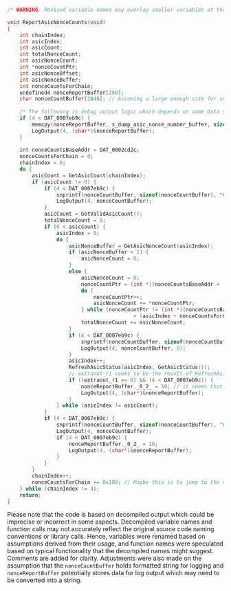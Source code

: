 ```c
/* WARNING: Revised variable names may overlap smaller variables at the same address */

void ReportAsicNonceCounts(void)
{
    int chainIndex;
    int asicIndex;
    int asicCount;
    int totalNonceCount;
    int asicNonceCount;
    int *nonceCountPtr;
    int asicNonceOffset;
    int asicNonceBuffer;
    int nonceCountsForChain;
    undefined4 nonceReportBuffer[258];
    char nonceCountBuffer[2048]; // Assuming a large enough size for snprintf
    
    /* The following is debug output logic which depends on some data stored at DAT_0007eb9c */
    if (4 < DAT_0007eb9c) {
        memcpy(nonceReportBuffer, s_dump_asic_nonce_number_buffer, sizeof(nonceReportBuffer));
        LogOutput(4, (char*)&nonceReportBuffer);
    }
    
    int nonceCountsBaseAddr = DAT_0002cd2c;
    nonceCountsForChain = 0;
    chainIndex = 0;
    do {
        asicCount = GetAsicCount(chainIndex);
        if (asicCount != 0) {
            if (4 < DAT_0007eb9c) {
                snprintf(nonceCountBuffer, sizeof(nonceCountBuffer), "Chain[%d]:\n", chainIndex);
                LogOutput(4, nonceCountBuffer);
            }
            asicCount = GetValidAsicCount();
            totalNonceCount = 0;
            if (0 < asicCount) {
                asicIndex = 0;
                do {
                    asicNonceBuffer = GetAsicNonceCount(asicIndex);
                    if (asicNonceBuffer < 1) {
                        asicNonceCount = 0;
                    }
                    else {
                        asicNonceCount = 0;
                        nonceCountPtr = (int *)(nonceCountsBaseAddr + (asicIndex + nonceCountsForChain) * 0x1000);
                        do {
                            nonceCountPtr++;
                            asicNonceCount += *nonceCountPtr;
                        } while (nonceCountPtr != (int *)(nonceCountsBaseAddr + (asicNonceBuffer 
                                         + (asicIndex + nonceCountsForChain) * 0x400) * 4));
                        totalNonceCount += asicNonceCount;
                    }
                    if (4 < DAT_0007eb9c) {
                        snprintf(nonceCountBuffer, sizeof(nonceCountBuffer), "IC[%03d] = %-10d ", asicIndex, asicNonceCount);
                        LogOutput(4, nonceCountBuffer, 0);
                    }
                    asicIndex++;
                    RefreshAsicStatus(asicIndex, GetAsicStatus());
                    // extraout_r1 seems to be the result of RefreshAsicStatus which indicates error
                    if ((extraout_r1 == 0) && (4 < DAT_0007eb9c)) {
                        nonceReportBuffer._0_2_ = 10; // it seems that the original code is trying to print a new line
                        LogOutput(4, (char*)&nonceReportBuffer);
                    }
                } while (asicIndex != asicCount);
            }
            if (4 < DAT_0007eb9c) {
                snprintf(nonceCountBuffer, sizeof(nonceCountBuffer), "Chain[%d] total nonce number = %d\n", chainIndex, totalNonceCount);
                LogOutput(4, nonceCountBuffer);
                if (4 < DAT_0007eb9c) {
                    nonceReportBuffer._0_2_ = 10;
                    LogOutput(4, (char*)&nonceReportBuffer);
                }
            }
        }
        chainIndex++;
        nonceCountsForChain += 0x100; // Maybe this is to jump to the next ASIC chain's section in the nonce count buffer
    } while (chainIndex != 4);
    return;
}
```

Please note that the code is based on decompiled output which could be imprecise or incorrect in some aspects. Decompiled variable names and function calls may not accurately reflect the original source code naming conventions or library calls. Hence, variables were renamed based on assumptions derived from their usage, and function names were speculated based on typical functionality that the decompiled names might suggest. Comments are added for clarity. Adjustments were also made on the assumption that the `nonceCountBuffer` holds formatted string for logging and `nonceReportBuffer` potentially stores data for log output which may need to be converted into a string.